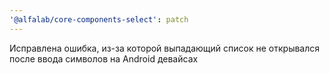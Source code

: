 ```yaml
---
'@alfalab/core-components-select': patch
---
```


Исправлена ошибка, из-за которой выпадающий список не открывался после ввода символов на Android девайсах
